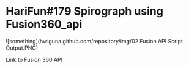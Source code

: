 # HariFun#179 Spirograph using Fusion360_api

![something](hwiguna.github.com/repository/img/02 Fusion API Script Output.PNG)

Link to Fusion 360 API

